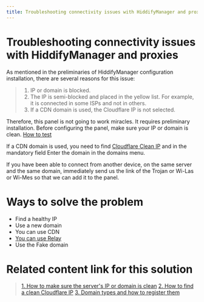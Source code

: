 ```yaml
---
title: Troubleshooting connectivity issues with HiddifyManager and proxies
---
```


# Troubleshooting connectivity issues with HiddifyManager and proxies
As mentioned in the preliminaries of HiddifyManager configuration installation, there are several reasons for this issue:

> 1. IP or domain is blocked.
> 2. The IP is semi-blocked and placed in the yellow list. For example, it is connected in some ISPs and not in others.
> 3. If a CDN domain is used, the Cloudflare IP is not selected.
>

Therefore, this panel is not going to work miracles. It requires preliminary installation. Before configuring the panel, make sure your IP or domain is clean. [How to test](/manager/basic-concepts-and-troubleshooting/How-to-make-sure-the-server%27s-IP-or-domain-is-clean/)


If a CDN domain is used, you need to find [Cloudflare Clean IP](/manager/domain-worker-cdn-and-tunneling/Guide-for-finding-a-clean-Cloudflare-IP/) and in the mandatory field Enter the domain in the domains menu.


If you have been able to connect from another device, on the same server and the same domain, immediately send us the link of the Trojan or Wi-Las or Wi-Mes so that we can add it to the panel.




# Ways to solve the problem
- Find a healthy IP
- Use a new domain
- You can use CDN
- [You can use Relay](/fa/manager/domain-worker-cdn-and-tunneling/How-to-add-relay-domain-to-Hiddify-manager/)
- Use the Fake domain


# Related content link for this solution

> [1. How to make sure the server's IP or domain is clean](/manager/basic-concepts-and-troubleshooting/How-to-make-sure-the-server%27s-IP-or-domain-is-clean/)
> [2. How to find a clean Cloudflare IP](/fa/manager/domain-worker-cdn-and-tunneling/Guide-for-finding-a-clean-Cloudflare-IP/)
  > [3. Domain types and how to register them](/fa/manager/domain-worker-cdn-and-tunneling/Domain-types-and-how-to-register-them/)
